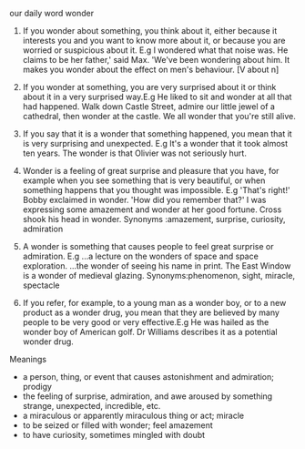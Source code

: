 our daily word wonder 
1. If you wonder about something, you think about it, either because it interests you and you want to know more about it, or because you are worried or suspicious about it. E.g
I wondered what that noise was.
He claims to be her father,' said Max. 
'We've been wondering about him.
It makes you wonder about the effect on men's behaviour. [V about n] 

2. If you wonder at something, you are very surprised about it or think about it in a very surprised way.E.g 
He liked to sit and wonder at all that had happened. 
Walk down Castle Street, admire our little jewel of a cathedral, then wonder at the castle.
We all wonder that you're still alive.

3. If you say that it is a wonder that something happened, you mean that it is very surprising and unexpected. E.g
It's a wonder that it took almost ten years.
The wonder is that Olivier was not seriously hurt.

4. Wonder is a feeling of great surprise and pleasure that you have, for example when you see something that is very beautiful, or when something happens that you thought was impossible. E.g 
'That's right!' Bobby exclaimed in wonder. 'How did you remember that?'
I was expressing some amazement and wonder at her good fortune.
Cross shook his head in wonder.
Synonyms :amazement, surprise, curiosity, admiration

5. A wonder is something that causes people to feel great surprise or admiration. E.g 
...a lecture on the wonders of space and space exploration. 
...the wonder of seeing his name in print. 
The East Window is a wonder of medieval glazing.
Synonyms:phenomenon, sight, miracle, spectacle   

6. If you refer, for example, to a young man as a wonder boy, or to a new product as a wonder drug, you mean that they are believed by many people to be very good or very effective.E.g
He was hailed as the wonder boy of American golf.
Dr Williams describes it as a potential wonder drug.
 
Meanings 
- a person, thing, or event that causes astonishment and admiration; prodigy
- the feeling of surprise, admiration, and awe aroused by something strange, unexpected, incredible, etc.
- a miraculous or apparently miraculous thing or act; miracle
- to be seized or filled with wonder; feel amazement
- to have curiosity, sometimes mingled with doubt



